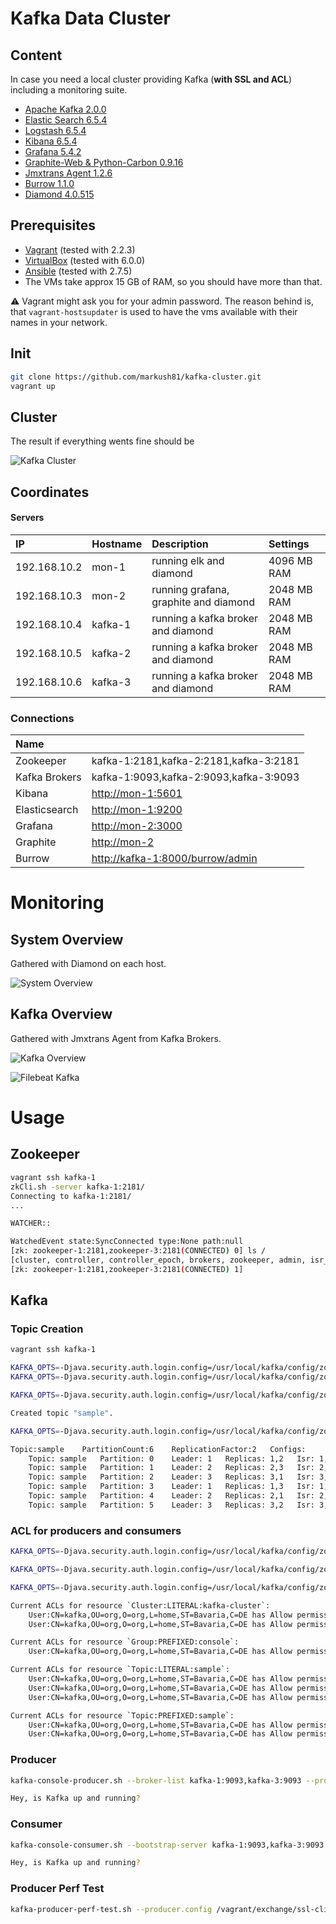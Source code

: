 # Kafka Data Cluster

## Content

In case you need a local cluster providing Kafka (**with SSL and ACL**) including a monitoring suite.

* [Apache Kafka 2.0.0](http://kafka.apache.org/20/documentation.html)
* [Elastic Search 6.5.4](https://www.elastic.co/guide/en/elasticsearch/reference/6.5/index.html)
* [Logstash 6.5.4](https://www.elastic.co/guide/en/logstash/6.5/index.html)
* [Kibana 6.5.4](https://www.elastic.co/guide/en/kibana/6.5/index.html)
* [Grafana 5.4.2](https://grafana.com)
* [Graphite-Web & Python-Carbon 0.9.16](https://graphiteapp.org)
* [Jmxtrans Agent 1.2.6](https://github.com/jmxtrans/jmxtrans-agent/)
* [Burrow 1.1.0](https://github.com/linkedin/Burrow)
* [Diamond 4.0.515](https://diamond.readthedocs.io/en/latest/)

## Prerequisites

* [Vagrant](https://www.vagrantup.com) (tested with 2.2.3)
* [VirtualBox](http://virtualbox.org) (tested with 6.0.0)
* [Ansible](http://docs.ansible.com/ansible/index.html) (tested with 2.7.5)
* The VMs take approx 15 GB of RAM, so you should have more than that.


:warning: Vagrant might ask you for your admin password. The reason behind is, that `vagrant-hostsupdater` is used to have the vms available with their names in your network.

## Init

```bash
git clone https://github.com/markush81/kafka-cluster.git
vagrant up
```

## Cluster

The result if everything wents fine should be

![Kafka Cluster](doc/kafka-cluster.png)


## Coordinates

#### Servers

| IP | Hostname | Description | Settings |
|:--- |:-- |:-- |:-- |
|192.168.10.2|mon-1|running elk and diamond| 4096 MB RAM |
|192.168.10.3|mon-2|running grafana, graphite and diamond| 2048 MB RAM |
|192.168.10.4|kafka-1|running a kafka broker and diamond| 2048 MB RAM |
|192.168.10.5|kafka-2|running a kafka broker and diamond| 2048 MB RAM |
|192.168.10.6|kafka-3|running a kafka broker and diamond| 2048 MB RAM |


### Connections

| Name |  |
|:-- |:-- |
|Zookeeper|kafka-1:2181,kafka-2:2181,kafka-3:2181|
|Kafka Brokers|kafka-1:9093,kafka-2:9093,kafka-3:9093|
|Kibana|[http://mon-1:5601](http://mon-1:5601)|
|Elasticsearch|[http://mon-1:9200](http://mon-1:9200)|
|Grafana|[http://mon-2:3000](http://mon-2:3000)|
|Graphite|[http://mon-2](http://mon-2)|
|Burrow|[http://kafka-1:8000/burrow/admin](http://kafka-1:8000/burrow/admin)|


# Monitoring

## System Overview

Gathered with Diamond on each host.

![System Overview](doc/system_overview.png)


## Kafka Overview

Gathered with Jmxtrans Agent from Kafka Brokers.

![Kafka Overview](doc/kafka_overview.png)

![Filebeat Kafka](doc/filbeat_kafka.png)

# Usage

## Zookeeper

```bash
vagrant ssh kafka-1
zkCli.sh -server kafka-1:2181/
Connecting to kafka-1:2181/
...

WATCHER::

WatchedEvent state:SyncConnected type:None path:null
[zk: zookeeper-1:2181,zookeeper-3:2181(CONNECTED) 0] ls /
[cluster, controller, controller_epoch, brokers, zookeeper, admin, isr_change_notification, consumers, config]
[zk: zookeeper-1:2181,zookeeper-3:2181(CONNECTED) 1]

```

## Kafka

### Topic Creation

```bash
vagrant ssh kafka-1

KAFKA_OPTS=-Djava.security.auth.login.config=/usr/local/kafka/config/zookeeper_jaas.conf kafka-acls.sh --authorizer-properties zookeeper.connect=localhost:2181 --add --operation Create --cluster --allow-principal User:CN=kafka,OU=org,O=org,L=home,ST=Bavaria,C=DE
KAFKA_OPTS=-Djava.security.auth.login.config=/usr/local/kafka/config/zookeeper_jaas.conf kafka-acls.sh --authorizer-properties zookeeper.connect=localhost:2181 --add --operation Describe --cluster --allow-principal User:CN=kafka,OU=org,O=org,L=home,ST=Bavaria,C=DE

KAFKA_OPTS=-Djava.security.auth.login.config=/usr/local/kafka/config/zookeeper_jaas.conf kafka-topics.sh --create --zookeeper kafka-1:2181 --replication-factor 1 --partitions 4 --topic sample

```

```bash
Created topic "sample".
```

```bash
KAFKA_OPTS=-Djava.security.auth.login.config=/usr/local/kafka/config/zookeeper_jaas.conf kafka-topics.sh --zookeeper kafka-1:2181 --topic sample --describe
```

```bash
Topic:sample	PartitionCount:6	ReplicationFactor:2   Configs:
	Topic: sample	Partition: 0	Leader: 1	Replicas: 1,2   Isr: 1,2
	Topic: sample	Partition: 1	Leader: 2	Replicas: 2,3   Isr: 2,3
	Topic: sample	Partition: 2	Leader: 3	Replicas: 3,1   Isr: 3,1
	Topic: sample	Partition: 3	Leader: 1	Replicas: 1,3   Isr: 1,3
	Topic: sample	Partition: 4	Leader: 2	Replicas: 2,1   Isr: 2,1
	Topic: sample	Partition: 5	Leader: 3	Replicas: 3,2   Isr: 3,2
```

### ACL for producers and consumers

```bash
KAFKA_OPTS=-Djava.security.auth.login.config=/usr/local/kafka/config/zookeeper_jaas.conf kafka-acls.sh --authorizer-properties zookeeper.connect=localhost:2181 --add --producer --topic sample --allow-principal User:CN=kafka,OU=org,O=org,L=home,ST=Bavaria,C=DE

KAFKA_OPTS=-Djava.security.auth.login.config=/usr/local/kafka/config/zookeeper_jaas.conf kafka-acls.sh --authorizer-properties zookeeper.connect=localhost:2181 --add --consumer --topic sample --allow-principal User:CN=kafka,OU=org,O=org,L=home,ST=Bavaria,C=DE  --group console --resource-pattern-type PREFIXED

KAFKA_OPTS=-Djava.security.auth.login.config=/usr/local/kafka/config/zookeeper_jaas.conf kafka-acls.sh --authorizer-properties zookeeper.connect=localhost:2181 --list

```

```bash
Current ACLs for resource `Cluster:LITERAL:kafka-cluster`:
 	User:CN=kafka,OU=org,O=org,L=home,ST=Bavaria,C=DE has Allow permission for operations: Create from hosts: *
	User:CN=kafka,OU=org,O=org,L=home,ST=Bavaria,C=DE has Allow permission for operations: Describe from hosts: *

Current ACLs for resource `Group:PREFIXED:console`:
 	User:CN=kafka,OU=org,O=org,L=home,ST=Bavaria,C=DE has Allow permission for operations: Read from hosts: *

Current ACLs for resource `Topic:LITERAL:sample`:
 	User:CN=kafka,OU=org,O=org,L=home,ST=Bavaria,C=DE has Allow permission for operations: Create from hosts: *
	User:CN=kafka,OU=org,O=org,L=home,ST=Bavaria,C=DE has Allow permission for operations: Describe from hosts: *
	User:CN=kafka,OU=org,O=org,L=home,ST=Bavaria,C=DE has Allow permission for operations: Write from hosts: *

Current ACLs for resource `Topic:PREFIXED:sample`:
 	User:CN=kafka,OU=org,O=org,L=home,ST=Bavaria,C=DE has Allow permission for operations: Describe from hosts: *
	User:CN=kafka,OU=org,O=org,L=home,ST=Bavaria,C=DE has Allow permission for operations: Read from hosts: * ```
```

### Producer

```bash
kafka-console-producer.sh --broker-list kafka-1:9093,kafka-3:9093 --producer.config /vagrant/exchange/ssl-client/client-ssl.properties --topic sample

Hey, is Kafka up and running?
```

### Consumer

```bash
kafka-console-consumer.sh --bootstrap-server kafka-1:9093,kafka-3:9093 --consumer.config /vagrant/exchange/ssl-client/client-ssl.properties  --group console-1 --topic sample --from-beginning

Hey, is Kafka up and running?
```

### Producer Perf Test

```bash
kafka-producer-perf-test.sh --producer.config /vagrant/exchange/ssl-client/client-ssl.properties --producer-props bootstrap.servers="kafka-1:9093,kafka-2:9093,kafka-3:9093" --topic sample --num-records 2000 --throughput 100 --record-size 256

```
